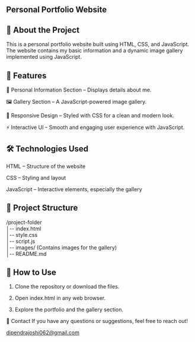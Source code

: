 ##  Personal Portfolio Website
##  📝 About the Project
This is a personal portfolio website built using HTML, CSS, and JavaScript. The website contains my basic information and a dynamic image gallery implemented using JavaScript.
## 🚀 Features
📌 Personal Information Section – Displays details about me.

🖼️ Gallery Section – A JavaScript-powered image gallery.

🎨 Responsive Design – Styled with CSS for a clean and modern look.

⚡ Interactive UI – Smooth and engaging user experience with JavaScript.

## 🛠️ Technologies Used

HTML – Structure of the website

CSS – Styling and layout

JavaScript – Interactive elements, especially the gallery

## 📂 Project Structure
/project-folder  
│-- index.html  
│-- style.css  
│-- script.js  
│-- images/ (Contains images for the gallery)  
│-- README.md

## 📜 How to Use
1. Clone the repository or download the files.

2. Open index.html in any web browser.

3. Explore the portfolio and the gallery section.

📧 Contact
If you have any questions or suggestions, feel free to reach out!

dipendrajoshi062@gmail.com
